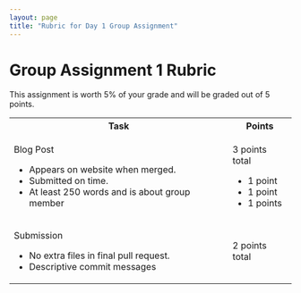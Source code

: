 ```yaml
---
layout: page
title: "Rubric for Day 1 Group Assignment"
---
```


# Group Assignment 1 Rubric

This assignment is worth 5% of your grade and will be graded out of 5 points.

<table>
<tr>
    <th>
        Task
    </th>
    <th>
        Points
    </th>
    <tr>
    <tr>
        <td>
            <p>Blog Post</p> 
            <ul>
                <li>Appears on website when merged.
                <li>Submitted on time.
                <li>At least 250 words and is about group member
        <td>
            <p>3 points total</p>
            <ul>
                <li> 1 point
                <li> 1 point
                <li> 1 points
    <tr>
        <td>
            <p>Submission</p> 
            <ul>
                <li>No extra files in final pull request.
                <li>Descriptive commit messages
        <td>
            <p>2 points total</p>
        </td>
    



    





